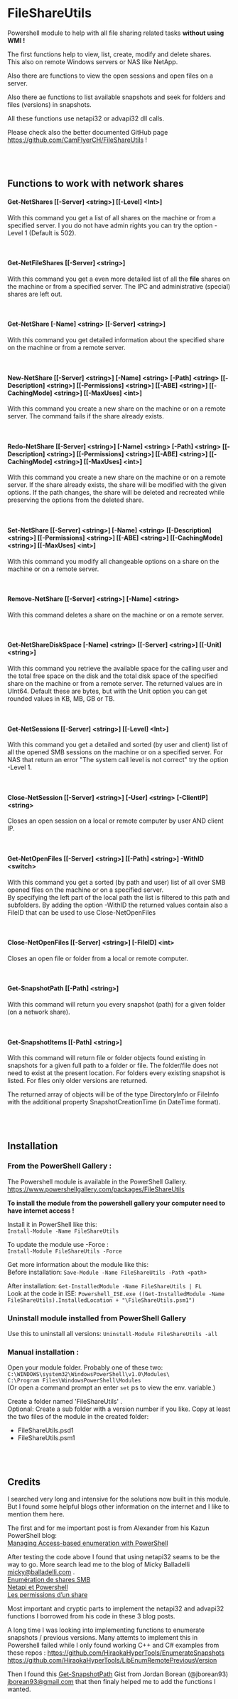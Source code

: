 
# FileShareUtils
Powershell module to help with all file sharing related tasks **without using WMI !** 

The first functions help to view, list, create, modify and delete shares.  
This also on remote Windows servers or NAS like NetApp.

Also there are functions to view the open sessions and open files on a server.

Also there ae functions to list available snapshots and seek for folders and files (versions) in snapshots.

All these functions use netapi32 or advapi32 dll calls.



Please check also the better documented GitHub page https://github.com/CamFlyerCH/FileShareUtils !   




<br/><br/>
## Functions to work with network shares

#### Get-NetShares [[-Server] \<string>]  [[-Level] \<Int>]

With this command you get a list of all shares on the machine or from a specified server. I you do not have admin rights you can try the option -Level 1  (Default is 502).


<br/>

#### Get-NetFileShares [[-Server] \<string>]

With this command you get a even more detailed list of all the **file** shares on the machine or from a specified server. The IPC and administrative (special) shares are left out.

<br/>

#### Get-NetShare [-Name] \<string> [[-Server] \<string>] 

With this command you get detailed information about the specified share on the machine or from a remote server.

<br/>

#### New-NetShare [[-Server] \<string>] [-Name] \<string> [-Path] \<string> [[-Description] \<string>] [[-Permissions] \<string>] [[-ABE] \<string>] [[-CachingMode] \<string>] [[-MaxUses] \<int>] 

With this command you create a new share on the machine or on a remote server. The command fails if the share already exists.

<br/>

#### Redo-NetShare [[-Server] \<string>] [-Name] \<string> [-Path] \<string> [[-Description] \<string>] [[-Permissions] \<string>] [[-ABE] \<string>] [[-CachingMode] \<string>] [[-MaxUses] \<int>] 

With this command you create a new share on the machine or on a remote server. If the share already exists, the share will be modified with the given options. If the path changes, the share will be deleted and recreated while preserving the options from the deleted share.

<br/>

#### Set-NetShare [[-Server] \<string>] [-Name] \<string> [[-Description] \<string>] [[-Permissions] \<string>] [[-ABE] \<string>] [[-CachingMode]\<string>] [[-MaxUses] \<int>]

With this command you modify all changeable options on a share on the machine or on a remote server.

<br/>

#### Remove-NetShare [[-Server] \<string>] [-Name] \<string>

With this command deletes a share on the machine or on a remote server.

<br/>

#### Get-NetShareDiskSpace [-Name] \<string> [[-Server] \<string>] [[-Unit] \<string>] 

With this command you retrieve the available space for the calling user and the total free space on the disk and the total disk space of the specified share on the machine or from a remote server.
The returned values are in UInt64. Default these are bytes, but with the Unit option you can get rounded values in KB, MB, GB or TB.

<br/>

#### Get-NetSessions [[-Server] \<string>]  [[-Level] \<Int>]

With this command you get a detailed and sorted (by user and client) list of all the opened SMB sessions on the machine or on a specified server.
For NAS that return an error "The system call level is not correct" try the option -Level 1.

<br/>

#### Close-NetSession [[-Server] \<string>] [-User] \<string> [-ClientIP] \<string>

Closes an open session on a local or remote computer by user AND client IP.

<br/>

#### Get-NetOpenFiles [[-Server] \<string>] [[-Path] \<string>] -WithID \<switch>

With this command you get a sorted (by path and user) list of all over SMB opened files on the machine or on a specified server.  
By specifying the left part of the local path the list is filtered to this path and subfolders.
By adding the option -WithID the returned values contain also a FileID that can be used to use Close-NetOpenFiles

<br/>

#### Close-NetOpenFiles [[-Server] \<string>] [-FileID] \<int>

Closes an open file or folder from a local or remote computer.

<br/>

#### Get-SnapshotPath [[-Path] \<string>]

With this command will return you every snapshot (path) for a given folder (on a network share).

<br/>

#### Get-SnapshotItems [[-Path] \<string>]

With this command will return file or folder objects found existing in snapshots for a given full path to a folder or file.
The folder/file does not need to exist at the present location. For folders every existing snapshot is listed. 
For files only older versions are returned.

The returned array of objects will be of the type DirectoryInfo or FileInfo
with the additional property SnapshotCreationTime (in DateTime format).

<br/><br/>

## Installation

### From the PowerShell Gallery :

The Powershell module is available in the PowerShell Gallery.  
https://www.powershellgallery.com/packages/FileShareUtils

**To install the module from the powershell gallery your computer need to have internet access !**

Install it in PowerShell like this:  
``Install-Module -Name FileShareUtils``

To update the module use -Force :  
``Install-Module FileShareUtils -Force``

Get more information about the module like this:  
Before installation: ``Save-Module -Name FileShareUtils -Path <path>``

After installation: ``Get-InstalledModule -Name FileShareUtils | FL``  
Look at the code in ISE: 
``Powershell_ISE.exe ((Get-InstalledModule -Name FileShareUtils).InstalledLocation + "\FileShareUtils.psm1")``

### Uninstall module installed from PowerShell Gallery

Use this to uninstall all versions:
``Uninstall-Module FileShareUtils -all``

### Manual installation :

Open your module folder. Probably one of these two:  
``C:\WINDOWS\system32\WindowsPowerShell\v1.0\Modules\``  
``C:\Program Files\WindowsPowerShell\Modules``  
(Or open a command prompt an enter ``set`` ps to view the env. variable.)

Create a folder named 'FileShareUtils' .  
Optional: Create a sub folder with a version number if you like.
Copy at least the two files of the module in the created folder:  
* FileShareUtils.psd1
* FileShareUtils.psm1


<br/><br/>

## Credits

I searched very long and intensive for the solutions now built in this module. But I found some helpful blogs other information on the internet and I like to mention them here.

The first and for me important post is from Alexander from his Kazun PowerShell blog:  
[Managing Access-based enumeration with PowerShell](https://kazunposh.wordpress.com/2011/12/11/%D1%83%D0%BF%D1%80%D0%B0%D0%B2%D0%BB%D0%B5%D0%BD%D0%B8%D0%B5-access-based-enumeration-%D1%81-%D0%BF%D0%BE%D0%BC%D0%BE%D1%89%D1%8C%D1%8E-powershell/)

After testing the code above I found that using netapi32 seams to be the way to go. More search lead me to the blog of Micky Balladelli micky@balladelli.com .  
[Enumération de shares SMB](https://balladelli.com/enumeration-de-shares-smb/)  
[Netapi et Powershell](https://balladelli.com/netapi-et-powershell)  
 [Les permissions d’un share](https://balladelli.com/les-permissions-dun-share/)

Most important and cryptic parts to implement the netapi32 and advapi32 functions I borrowed from his code in these 3 blog posts.

A long time I was looking into implementing functions to enumerate snapshots / previous versions. Many attemts to implement this in Powershell failed while I only found working C++ and C# examples from these repos :
https://github.com/HiraokaHyperTools/EnumerateSnapshots
https://github.com/HiraokaHyperTools/LibEnumRemotePreviousVersion

Then I found this [Get-SnapshotPath](https://gist.github.com/jborean93/f60da33b08f8e1d5e0ef545b0a4698a0) Gist from Jordan Borean (@jborean93) <jborean93@gmail.com> that then finaly helped me to add the functions I wanted.